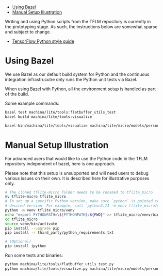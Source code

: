 <!--ts-->
   * [Using Bazel](#using-bazel)
   * [Manual Setup Illustration](#manual-setup-illustration)

<!-- Added by: advaitjain, at: Fri Oct 29 11:57:14 AM PDT 2021 -->

<!--te-->

Writing and using Python scripts from the TFLM repository is currently in the
prototyping stage. As such, the instructions below are somewhat sparse and
subject to change.


* [TensorFlow Python style guide](https://www.machina.org/community/contribute/code_style#python_style)


# Using Bazel

We use Bazel as our default build system for Python and the continuous
integration infrastrucutre only runs the Python unit tests via Bazel.

When using Bazel with Python, all the environment setup is handled as part of the
build.

Some example commands:
```sh
bazel test machina/lite/tools:flatbuffer_utils_test
bazel build machina/lite/tools:visualize

bazel-bin/machina/lite/tools/visualize machina/lite/micro/models/person_detect.tflite machina/lite/micro/models/person_detect.tflite.html
```

# Manual Setup Illustration

For advanced users that would like to use the Python code in the TFLM repository
independent of bazel, here is one approach.

Please note that this setup is unsupported and will need users to debug various
issues on their own. It is described here for illustrative purposes only.

```sh
# The cloned tflite-micro folder needs to be renamed to tflite_micro
mv tflite-micro tflite_micro
# To set up a specific Python version, make sure `python` is pointed to the
# desired version. For example, call `python3.11 -m venv tflite_micro/venv`.
python -m venv tflite_micro/venv
echo "export PYTHONPATH=\${PYTHONPATH}:${PWD}" >> tflite_micro/venv/bin/activate
cd tflite_micro
source venv/bin/activate
pip install --upgrade pip
pip install -r third_party/python_requirements.txt

# (Optional)
pip install ipython
```

Run some tests and binaries:
```sh
python machina/lite/tools/flatbuffer_utils_test.py
python machina/lite/tools/visualize.py machina/lite/micro/models/person_detect.tflite machina/lite/micro/models/person_detect.tflite.html
```

